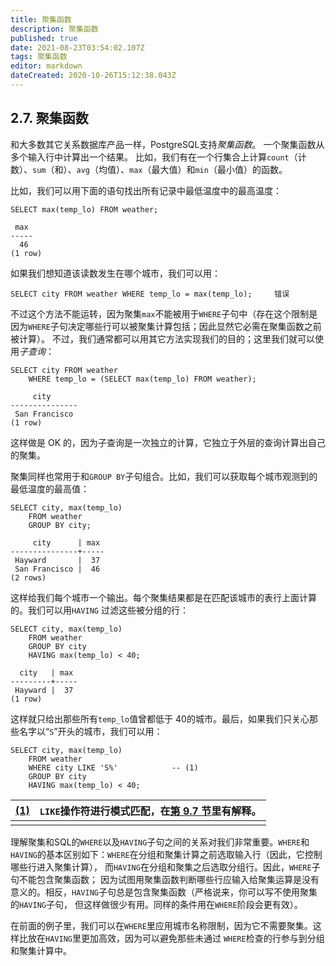 ```yaml
---
title: 聚集函数
description: 聚集函数
published: true
date: 2021-08-23T03:54:02.107Z
tags: 聚集函数
editor: markdown
dateCreated: 2020-10-26T15:12:38.043Z
---
```


## 2.7. 聚集函数



和大多数其它关系数据库产品一样，PostgreSQL支持*聚集函数*。 一个聚集函数从多个输入行中计算出一个结果。 比如，我们有在一个行集合上计算`count`（计数）、`sum`（和）、`avg`（均值）、`max`（最大值）和`min`（最小值）的函数。

比如，我们可以用下面的语句找出所有记录中最低温度中的最高温度：

```
SELECT max(temp_lo) FROM weather;
```



```
 max
-----
  46
(1 row)
```



如果我们想知道该读数发生在哪个城市，我们可以用：

```
SELECT city FROM weather WHERE temp_lo = max(temp_lo);     错误
```

不过这个方法不能运转，因为聚集`max`不能被用于`WHERE`子句中（存在这个限制是因为`WHERE`子句决定哪些行可以被聚集计算包括；因此显然它必需在聚集函数之前被计算）。 不过，我们通常都可以用其它方法实现我们的目的；这里我们就可以使用*子查询*：

```
SELECT city FROM weather
    WHERE temp_lo = (SELECT max(temp_lo) FROM weather);
```



```
     city
---------------
 San Francisco
(1 row)
```

这样做是 OK 的，因为子查询是一次独立的计算，它独立于外层的查询计算出自己的聚集。

聚集同样也常用于和`GROUP BY`子句组合。比如，我们可以获取每个城市观测到的最低温度的最高值：

```
SELECT city, max(temp_lo)
    FROM weather
    GROUP BY city;
```



```
     city      | max
---------------+-----
 Hayward       |  37
 San Francisco |  46
(2 rows)
```

这样给我们每个城市一个输出。每个聚集结果都是在匹配该城市的表行上面计算的。我们可以用`HAVING` 过滤这些被分组的行：

```
SELECT city, max(temp_lo)
    FROM weather
    GROUP BY city
    HAVING max(temp_lo) < 40;
```



```
  city   | max
---------+-----
 Hayward |  37
(1 row)
```

这样就只给出那些所有`temp_lo`值曾都低于 40的城市。最后，如果我们只关心那些名字以“`S`”开头的城市，我们可以用：

```
SELECT city, max(temp_lo)
    FROM weather
    WHERE city LIKE 'S%'            -- (1)
    GROUP BY city
    HAVING max(temp_lo) < 40;
```



| [(1)](#co.tutorial-agg-like) | `LIKE`操作符进行模式匹配，在[第 9.7 节](functions-matching)里有解释。 |
| ---------------------------- | ------------------------------------------------------------ |
|                              |                                                              |



理解聚集和SQL的`WHERE`以及`HAVING`子句之间的关系对我们非常重要。`WHERE`和`HAVING`的基本区别如下：`WHERE`在分组和聚集计算之前选取输入行（因此，它控制哪些行进入聚集计算）， 而`HAVING`在分组和聚集之后选取分组行。因此，`WHERE`子句不能包含聚集函数； 因为试图用聚集函数判断哪些行应输入给聚集运算是没有意义的。相反，`HAVING`子句总是包含聚集函数（严格说来，你可以写不使用聚集的`HAVING`子句， 但这样做很少有用。同样的条件用在`WHERE`阶段会更有效）。

在前面的例子里，我们可以在`WHERE`里应用城市名称限制，因为它不需要聚集。这样比放在`HAVING`里更加高效，因为可以避免那些未通过 `WHERE`检查的行参与到分组和聚集计算中。